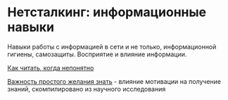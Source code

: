 # Нетсталкинг: информационные навыки
Навыки работы с информацией в сети и не только, информационной гигиены, самозащиты. Восприятие и влияние информации.


[Как читать, когда непонятно](https://telegra.ph/Kak-chitat-kogda-neponyatno-03-20)

[Важность простого желания знать](https://telegra.ph/Vazhnost-prostogo-zhelaniya-znat-05-01) - влияние мотивации на получение знаний, скомпилировано из научного исследования

